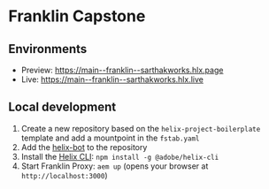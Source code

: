 # Franklin Capstone


## Environments
- Preview: https://main--franklin--sarthakworks.hlx.page
- Live: https://main--franklin--sarthakworks.hlx.live


## Local development

1. Create a new repository based on the `helix-project-boilerplate` template and add a mountpoint in the `fstab.yaml`
1. Add the [helix-bot](https://github.com/apps/helix-bot) to the repository
1. Install the [Helix CLI](https://github.com/adobe/helix-cli): `npm install -g @adobe/helix-cli`
1. Start Franklin Proxy: `aem up` (opens your browser at `http://localhost:3000`)

